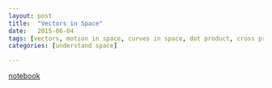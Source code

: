```yaml
---
layout: post
title:  "Vectors in Space"
date:   2015-06-04
tags: [vectors, motion in space, curves in space, dot product, cross product] 
categories: [understand space]

---
```


[notebook](http://nbviewer.jupyter.org/github/colliand/2015M217/blob/gh-pages/notebooks/vectors-in-space.ipynb)